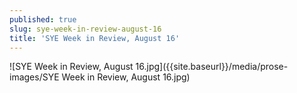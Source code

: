 ```yaml
---
published: true
slug: sye-week-in-review-august-16
title: 'SYE Week in Review, August 16'
---
```

![SYE Week in Review, August 16.jpg]({{site.baseurl}}/media/prose-images/SYE Week in Review, August 16.jpg)
